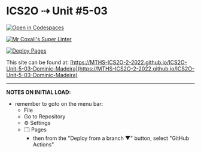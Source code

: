 # ICS2O ⇢ Unit #5-03

[![Open in Codespaces](https://classroom.github.com/assets/launch-codespace-7f7980b617ed060a017424585567c406b6ee15c891e84e1186181d67ecf80aa0.svg)](https://classroom.github.com/open-in-codespaces?assignment_repo_id=11036936)

[![Mr Coxall's Super Linter](https://github.com/MTHS-ICS2O-2-2022/ICS2O-Unit-5-03-Dominic-Madeira/workflows/Mr%20Coxall's%20Super%20Linter/badge.svg)](https://github.com/MTHS-ICS2O-2-2022/ICS2O-Unit-5-03-Dominic-Madeira/actions)

[![Deploy Pages](https://github.com/MTHS-ICS2O-2-2022/ICS2O-Unit-5-03-Dominic-Madeira/workflows/Deploy%20Pages/badge.svg)](https://github.com/MTHS-ICS2O-2-2022/ICS2O-Unit-5-03-Dominic-Madeira/actions)

This site can be found at: [https://MTHS-ICS2O-2-2022.github.io/ICS2O-Unit-5-03-Dominic-Madeira](https://MTHS-ICS2O-2-2022.github.io/ICS2O-Unit-5-03-Dominic-Madeira)

---

**NOTES ON INITIAL LOAD:**
- remember to goto on the menu bar:
  - File
  - Go to Repository
  - ⚙ Settings
  - 🗔 Pages
    - then from the "Deploy from a branch ▼" button, select "GitHub Actions"
